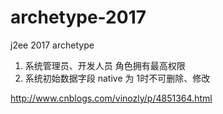 # archetype-2017
j2ee 2017 archetype

1. 系统管理员、开发人员 角色拥有最高权限
2. 系统初始数据字段 native 为 1时不可删除、修改

http://www.cnblogs.com/vinozly/p/4851364.html
